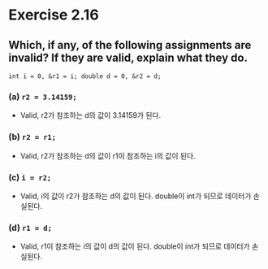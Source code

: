 # Exercise 2.16
## Which, if any, of the following assignments are invalid? If they are valid, explain what they do.
```
int i = 0, &r1 = i; double d = 0, &r2 = d;
```
### (a) `r2 = 3.14159;` 
- Valid, r2가 참조하는 d의 값이 3.14159가 된다.
### (b) `r2 = r1;`
- Valid, r2가 참조하는 d의 값이 r1이 참조하는 i의 값이 된다. 
### (c) `i = r2;`
- Valid, i의 값이 r2가 참조하는 d의 값이 된다. double이 int가 되므로 데이터가 손실된다.
### (d) `r1 = d;`
- Valid, r1이 참조하는 i의 값이 d의 값이 된다. double이 int가 되므로 데이터가 손실된다.